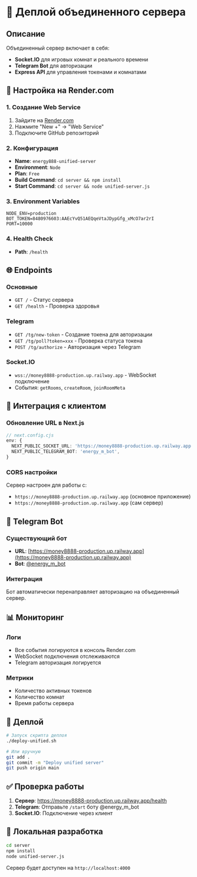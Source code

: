 # 🚀 Деплой объединенного сервера

## Описание
Объединенный сервер включает в себя:
- **Socket.IO** для игровых комнат и реального времени
- **Telegram Bot** для авторизации
- **Express API** для управления токенами и комнатами

## 🔧 Настройка на Render.com

### 1. Создание Web Service
1. Зайдите на [Render.com](https://render.com)
2. Нажмите "New +" → "Web Service"
3. Подключите GitHub репозиторий

### 2. Конфигурация
- **Name**: `energy888-unified-server`
- **Environment**: `Node`
- **Plan**: `Free`
- **Build Command**: `cd server && npm install`
- **Start Command**: `cd server && node unified-server.js`

### 3. Environment Variables
```
NODE_ENV=production
BOT_TOKEN=8480976603:AAEcYvQ51AEQqeVtaJDypGfg_xMcO7ar2rI
PORT=10000
```

### 4. Health Check
- **Path**: `/health`

## 🌐 Endpoints

### Основные
- `GET /` - Статус сервера
- `GET /health` - Проверка здоровья

### Telegram
- `GET /tg/new-token` - Создание токена для авторизации
- `GET /tg/poll?token=xxx` - Проверка статуса токена
- `POST /tg/authorize` - Авторизация через Telegram

### Socket.IO
- `wss://money8888-production.up.railway.app` - WebSocket подключение
- События: `getRooms`, `createRoom`, `joinRoomMeta`

## 🔗 Интеграция с клиентом

### Обновление URL в Next.js
```typescript
// next.config.cjs
env: {
  NEXT_PUBLIC_SOCKET_URL: 'https://money8888-production.up.railway.app',
  NEXT_PUBLIC_TELEGRAM_BOT: 'energy_m_bot',
}
```

### CORS настройки
Сервер настроен для работы с:
- `https://money8888-production.up.railway.app` (основное приложение)
- `https://money8888-production.up.railway.app` (сам сервер)

## 🤖 Telegram Bot

### Существующий бот
- **URL**: [https://money8888-production.up.railway.app](https://money8888-production.up.railway.app)
- **Bot**: [@energy_m_bot](https://t.me/energy_m_bot)

### Интеграция
Бот автоматически перенаправляет авторизацию на объединенный сервер.

## 📊 Мониторинг

### Логи
- Все события логируются в консоль Render.com
- WebSocket подключения отслеживаются
- Telegram авторизация логируется

### Метрики
- Количество активных токенов
- Количество комнат
- Время работы сервера

## 🚀 Деплой

```bash
# Запуск скрипта деплоя
./deploy-unified.sh

# Или вручную
git add .
git commit -m "Deploy unified server"
git push origin main
```

## ✅ Проверка работы

1. **Сервер**: https://money8888-production.up.railway.app/health
2. **Telegram**: Отправьте `/start` боту @energy_m_bot
3. **Socket.IO**: Подключение через клиент

## 🔧 Локальная разработка

```bash
cd server
npm install
node unified-server.js
```

Сервер будет доступен на `http://localhost:4000`

